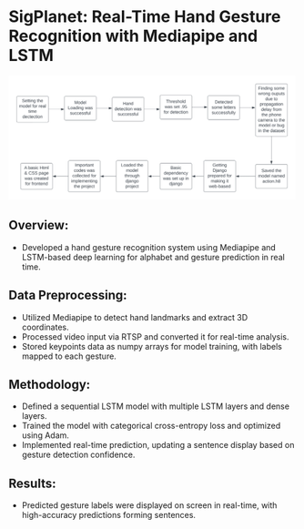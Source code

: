 # SigPlanet: Real-Time Hand Gesture Recognition with Mediapipe and LSTM

![Workflow](https://github.com/Mondol007/Sigplanet_Webapp/blob/40c97d98bf48e263d33dffd0cff7a8515983f39d/Final-1.png)


## **Overview:**
- Developed a hand gesture recognition system using Mediapipe and LSTM-based deep learning for alphabet and gesture prediction in real time.

## **Data Preprocessing:**
- Utilized Mediapipe to detect hand landmarks and extract 3D coordinates.
- Processed video input via RTSP and converted it for real-time analysis.
- Stored keypoints data as numpy arrays for model training, with labels mapped to each gesture.

## **Methodology:**
- Defined a sequential LSTM model with multiple LSTM layers and dense layers.
- Trained the model with categorical cross-entropy loss and optimized using Adam.
- Implemented real-time prediction, updating a sentence display based on gesture detection confidence.
  
## **Results:**
- Predicted gesture labels were displayed on screen in real-time, with high-accuracy predictions forming sentences.

